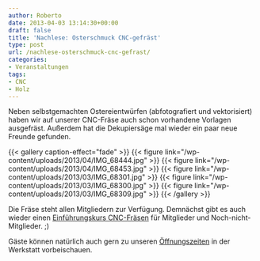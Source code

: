 ```yaml
---
author: Roberto
date: 2013-04-03 13:14:30+00:00
draft: false
title: 'Nachlese: Osterschmuck CNC-gefräst'
type: post
url: /nachlese-osterschmuck-cnc-gefrast/
categories:
- Veranstaltungen
tags:
- CNC
- Holz
---
```


Neben selbstgemachten Ostereientwürfen (abfotografiert und vektorisiert) haben wir auf unserer CNC-Fräse auch schon vorhandene Vorlagen ausgefräst. Außerdem hat die Dekupiersäge mal wieder ein paar neue Freunde gefunden.

{{< gallery caption-effect="fade" >}}
  {{< figure link="/wp-content/uploads/2013/04/IMG_68444.jpg" >}}
{{< figure link="/wp-content/uploads/2013/04/IMG_68453.jpg" >}}
{{< figure link="/wp-content/uploads/2013/03/IMG_68301.jpg" >}}
{{< figure link="/wp-content/uploads/2013/03/IMG_68300.jpg" >}}
{{< figure link="/wp-content/uploads/2013/03/IMG_68309.jpg" >}}
{{< /gallery >}}

Die Fräse steht allen Mitgliedern zur Verfügung. Demnächst gibt es auch wieder einen [Einführungskurs CNC-Fräsen](/grundkurs-cnc-frasen/) für Mitglieder und Noch-nicht-Mitglieder. ;)

Gäste können natürlich auch gern zu unseren [Öffnungszeiten](/oeffnungszeiten/) in der Werkstatt vorbeischauen.
